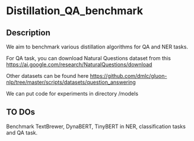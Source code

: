 # Distillation_QA_benchmark



## Description 

We aim to benchmark various distillation algorithms for QA and NER tasks. 

For QA task, you can download Natural Questions dataset from this https://ai.google.com/research/NaturalQuestions/download

Other datasets can be found here https://github.com/dmlc/gluon-nlp/tree/master/scripts/datasets/question_answering

We can put code for experiments in directory /models



## TO DOs

Benchmark TextBrewer, DynaBERT, TinyBERT in NER, classification tasks and QA task.